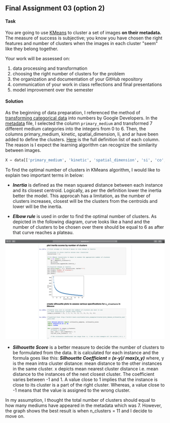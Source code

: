 ## Final Assignment 03 (option 2)

#### Task

You are going to use [KMeans](http://scikit-learn.org/stable/modules/generated/sklearn.cluster.KMeans.html) to cluster a set of images **on their metadata.** The measure of success is subjective; you know you have chosen the right features and number of clusters when the images in each cluster "seem" like they belong together. 

Your work will be assessed on: 
1. data processing and transformation  
2. choosing the right number of clusters for the problem  
3. the organization and documentation of your GitHub repository  
4. communication of your work in class reflections and final presentations  
5. model improvement over the semester

#### Solution

As the beginning of data preparation, I referenced the method of [transforming categorical data](https://developers.google.com/machine-learning/data-prep/transform/transform-categorical) into numbers by Google Developers. In the [metadata](https://github.com/yujunmjiang/machine-learning-spring-20/blob/master/final_assignment_3/cluster_images.csv) file, I selected the column `primary_medium` and transformed 7 different medium categories into the integers from 0 to 6. Then, the columns primary_medium, kinetic, spatial_dimension, li, and ar have been added to define the clusters. [Here](https://github.com/yujunmjiang/machine-learning-spring-20/blob/master/final_assignment_3/cluster_images.csv) is the full definition list of each column. The reason is I expect the learning algorithm can recognize the similarity between images.

```python
X = data[['primary_medium', 'kinetic', 'spatial_dimension', 'si', 'co', 'or', 'sh', 'li', 'ar']]
```

To find the optimal number of clusters in KMeans algorithm, I would like to explain two important terms in below:

* ***Inertia*** is defined as the mean squared distance between each instance and its closest centroid. Logically, as per the definition lower the inertia better the model. This approcah has a limitation, as the number of clusters increases, closest will be the clusters from the centroids and lower will be the inertia.

* ***Elbow rule*** is used in order to find the optimal number of clusters. As depicted in the following diagram, curve looks like a hand and the number of clusters to be chosen over there should be equal to 6 as after that curve reaches a plateau.

<img src="https://github.com/yujunmjiang/machine-learning-spring-20/blob/master/final_assignment_3/image/Screen%20Shot%202020-04-20%20at%2010.17.24%20PM.png">

* ***Silhouette Score*** is a better measure to decide the number of clusters to be formulated from the data. It is calculated for each instance and the formula goes like this: ***Silhouette Coefficient = (x-y)/ max(x,y)*** where, y is the mean intra cluster distance: mean distance to the other instances in the same cluster. x depicts mean nearest cluster distance i.e. mean distance to the instances of the next closest cluster. The coefficient varies between -1 and 1. A value close to 1 implies that the instance is close to its cluster is a part of the right cluster. Whereas, a value close to -1 means that the value is assigned to the wrong cluster.

In my assumption, I thought the total number of clusters should equal to how many mediums have appeared in the metadata which was 7. However, the graph shows the best result is when n_clusters = 11 and I decide to move on.

